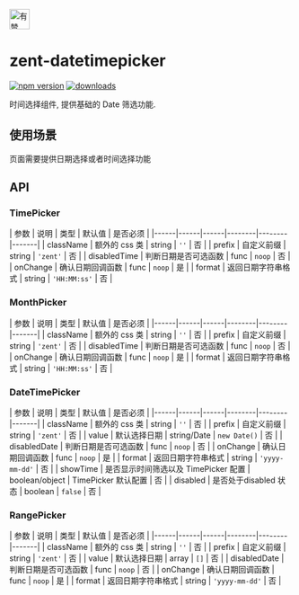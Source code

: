 <p>
	<a href="https://github.com/youzan/">
		 <img alt="有赞logo" width="36px" src="https://img.yzcdn.cn/public_files/2017/02/09/e84aa8cbbf7852688c86218c1f3bbf17.png" alt="youzan" />
	</a>
</p>

# zent-datetimepicker

[![npm version](https://img.shields.io/npm/v/zent-datetimepicker.svg?style=flat)](https://www.npmjs.com/package/zent-datetimepicker) [![downloads](https://img.shields.io/npm/dt/zent-datetimepicker.svg)](https://www.npmjs.com/package/zent-datetimepicker)

时间选择组件, 提供基础的 Date 筛选功能.

## 使用场景

页面需要提供日期选择或者时间选择功能

## API

### TimePicker

| 参数 | 说明 | 类型 | 默认值  | 是否必须 |
|------|------|------|--------|--------|-------|
| className | 额外的 css 类 | string | `''` | 否 |
| prefix | 自定义前缀 | string | `'zent'` | 否 |
| disabledTime | 判断日期是否可选函数 | func | `noop` | 否 |
| onChange | 确认日期回调函数 | func | `noop` | 是 |
| format | 返回日期字符串格式 | string | `'HH:MM:ss'` | 否 |

### MonthPicker

| 参数 | 说明 | 类型 | 默认值  | 是否必须 |
|------|------|------|--------|--------|-------|
| className | 额外的 css 类 | string | `''` | 否 |
| prefix | 自定义前缀 | string | `'zent'` | 否 |
| disabledTime | 判断日期是否可选函数 | func | `noop` | 否 |
| onChange | 确认日期回调函数 | func | `noop` | 是 |
| format | 返回日期字符串格式 | string | `'HH:MM:ss'` | 否 |

### DateTimePicker

| 参数 | 说明 | 类型 | 默认值  | 是否必须 |
|------|------|------|--------|--------|-------|
| className | 额外的 css 类 | string | `''` | 否 |
| prefix | 自定义前缀 | string | `'zent'` | 否 |
| value | 默认选择日期 | string/Date  | `new Date()` | 否 |
| disabledDate | 判断日期是否可选函数 | func | `noop` | 否 |
| onChange | 确认日期回调函数 | func | `noop` | 是 |
| format | 返回日期字符串格式 | string | `'yyyy-mm-dd'` | 否 |
| showTime | 是否显示时间筛选以及 TimePicker 配置 | boolean/object | TimePicker 默认配置 | 否 |
| disabled | 是否处于disabled 状态 | boolean | `false` | 否 |

### RangePicker

| 参数 | 说明 | 类型 | 默认值  | 是否必须 |
|------|------|------|--------|--------|-------|
| className | 额外的 css 类 | string | `''` | 否 |
| prefix | 自定义前缀 | string | `'zent'` | 否 |
| value | 默认选择日期 | array  | `[]` | 否 |
| disabledDate | 判断日期是否可选函数 | func | `noop` | 否 |
| onChange | 确认日期回调函数 | func | `noop` | 是 |
| format | 返回日期字符串格式 | string | `'yyyy-mm-dd'` | 否 |
